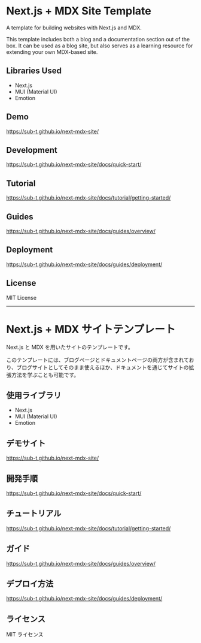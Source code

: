 # Next.js + MDX Site Template

A template for building websites with Next.js and MDX.

This template includes both a blog and a documentation section out of the box. It can be used as a blog site, but also serves as a learning resource for extending your own MDX-based site.

## Libraries Used

- Next.js  
- MUI (Material UI)  
- Emotion  

## Demo

https://sub-t.github.io/next-mdx-site/

## Development

https://sub-t.github.io/next-mdx-site/docs/quick-start/

## Tutorial

https://sub-t.github.io/next-mdx-site/docs/tutorial/getting-started/

## Guides

https://sub-t.github.io/next-mdx-site/docs/guides/overview/

## Deployment

https://sub-t.github.io/next-mdx-site/docs/guides/deployment/

## License

MIT License

---

# Next.js + MDX サイトテンプレート

Next.js と MDX を用いたサイトのテンプレートです。

このテンプレートには、ブログページとドキュメントページの両方が含まれており、ブログサイトとしてそのまま使えるほか、ドキュメントを通じてサイトの拡張方法を学ぶことも可能です。

## 使用ライブラリ

- Next.js  
- MUI (Material UI)  
- Emotion  

## デモサイト

https://sub-t.github.io/next-mdx-site/

## 開発手順

https://sub-t.github.io/next-mdx-site/docs/quick-start/

## チュートリアル

https://sub-t.github.io/next-mdx-site/docs/tutorial/getting-started/

## ガイド

https://sub-t.github.io/next-mdx-site/docs/guides/overview/

## デプロイ方法

https://sub-t.github.io/next-mdx-site/docs/guides/deployment/

## ライセンス

MIT ライセンス